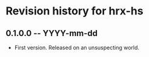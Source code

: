 # Revision history for hrx-hs

## 0.1.0.0 -- YYYY-mm-dd

* First version. Released on an unsuspecting world.
